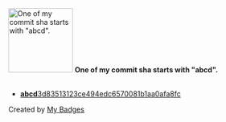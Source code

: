 <img src="https://my-badges.github.io/my-badges/abcd-commit.png" alt="One of my commit sha starts with &quot;abcd&quot;." title="One of my commit sha starts with &quot;abcd&quot;." width="128">
<strong>One of my commit sha starts with &quot;abcd&quot;.</strong>
<br><br>

- <a href="https://github.com/Neptunium931/Cnetworking/commit/abcd3d83513123ce494edc6570081b1aa0afa8fc"><strong>abcd</strong>3d83513123ce494edc6570081b1aa0afa8fc</a>


Created by <a href="https://github.com/my-badges/my-badges">My Badges</a>